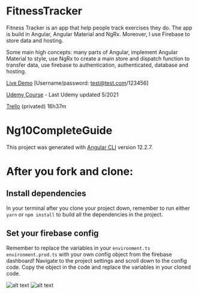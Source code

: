 # FitnessTracker

Fitness Tracker is an app that help people track exercises they do.
The app is build in Angular, Angular Material and NgRx.
Moreover, I use Firebase to store data and hosting.

Some main high concepts: many parts of Angular, implement Angular Material to style, use NgRx to create a main store and dispatch function to transfer data, use firebase to authentication, authenticated, database and hosting.

[Live Demo](https://ng12-fitness-tracker.firebaseapp.com/) [Username/password: test@test.com/123456]

[Udemy Course](https://www.udemy.com/course/angular-full-app-with-angular-material-angularfire-ngrx/) - Last Udemy updated 5/2021

[Trello](https://trello.com/b/Z8EjRWWb) (privated) 16h37m



# Ng10CompleteGuide

This project was generated with [Angular CLI](https://github.com/angular/angular-cli) version 12.2.7.

# After you fork and clone:

## Install dependencies

In your terminal after you clone your project down, remember to run either `yarn` or `npm install` to build all the dependencies in the project.

## Set your firebase config

Remember to replace the variables in your `environment.ts` `environment.prod.ts` with your own config object from the firebase dashboard! Navigate to the project settings and scroll down to the config code. Copy the object in the code and replace the variables in your cloned code.

![alt text](https://i.ibb.co/dgKGP9F/firebase-config-1.png "image to firebase config 1")
![alt text](https://i.ibb.co/T1r98QL/firebase-config-2.png "image to firebase config 2")
